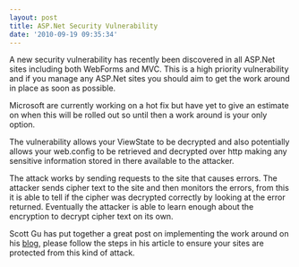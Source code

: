 ```yaml
---
layout: post
title: ASP.Net Security Vulnerability
date: '2010-09-19 09:35:34'
---
```


A new security vulnerability has recently been discovered in all ASP.Net sites including both WebForms and MVC. This is a high priority vulnerability and if you manage any ASP.Net sites you should aim to get the work around in place as soon as possible.

Microsoft are currently working on a hot fix but have yet to give an estimate on when this will be rolled out so until then a work around is your only option.

The vulnerability allows your ViewState to be decrypted and also potentially allows your web.config to be retrieved and decrypted over http making any sensitive information stored in there available to the attacker.

The attack works by sending requests to the site that causes errors. The attacker sends cipher text to the site and then monitors the errors, from this it is able to tell if the cipher was decrypted correctly by looking at the error returned. Eventually the attacker is able to learn enough about the encryption to decrypt cipher text on its own.

Scott Gu has put together a great post on implementing the work around on his <a href="http://weblogs.asp.net/scottgu/archive/2010/09/18/important-asp-net-security-vulnerability.aspx">blog</a>, please follow the steps in his article to ensure your sites are protected from this kind of attack.
